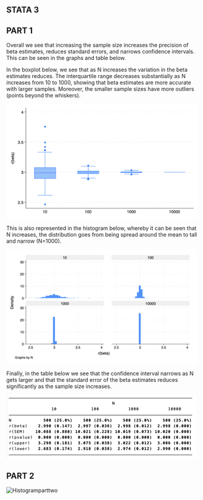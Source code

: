 ## STATA 3

## PART 1 
Overall we see that increasing the sample size increases the precision of beta estimates, reduces standard errors, and narrows confidence intervals. This can be seen in the graphs and table below.

In the boxplot below, we see that as N increases the variation in the beta estimates reduces. The interquartile range decreases substantially as N increases from 10 to 1000, showing that beta estimates are more accurate with larger samples. Moreover, the smaller sample sizes have more outliers (points beyond the whiskers).

 ![Boxplot](./box.png)


This is also represented in the histogram below, whereby it can be seen that N increases, the distribution goes from being spread around the mean to tall and narrow (N=1000).

 ![Histogram](./part_one.png)


Finally, in the table below we see that the confidence interval narrows as N gets larger and that the standard error of the beta estimates reduces significantly as the sample size increases.

 ![Table](./table_one.png)


## PART 2

 ![Histogramparttwo](./part2graph.png)
 
